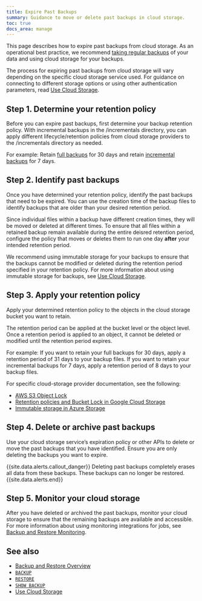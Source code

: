 ```yaml
---
title: Expire Past Backups
summary: Guidance to move or delete past backups in cloud storage. 
toc: true
docs_area: manage
---
```


This page describes how to expire past backups from cloud storage. As an operational best practice, we recommend [taking regular backups](take-full-and-incremental-backups.html) of your data and using cloud storage for your backups.

The process for expiring past backups from cloud storage will vary depending on the specific cloud storage service used. For guidance on connecting to different storage options or using other authentication parameters, read [Use Cloud Storage](use-cloud-storage.html).

## Step 1. Determine your retention policy

Before you can expire past backups, first determine your backup retention policy. With incremental backups in the /incrementals directory, you can apply different lifecycle/retention policies from cloud storage providers to the /incrementals directory as needed.

For example: Retain [full backups](take-full-and-incremental-backups.html#full-backups) for 30 days and retain [incremental backups](take-full-and-incremental-backups.html#incremental-backups) for 7 days. 

## Step 2. Identify past backups

Once you have determined your retention policy, identify the past backups that need to be expired. You can use the creation time of the backup files to identify backups that are older than your desired retention period.

Since individual files within a backup have different creation times, they will be moved or deleted at different times. To ensure that all files within a retained backup remain available during the entire deisred retention period, configure the policy that moves or deletes them to run one day **after** your intended retention period.

We recommend using immutable storage for your backups to ensure that the backups cannot be modified or deleted during the retention period specified in your retention policy. For more information about using immutable storage for backups, see [Use Cloud Storage](use-cloud-storage.html#immutable-storage).   

## Step 3. Apply your retention policy

Apply your determined retention policy to the objects in the cloud storage bucket you want to retain. 

The retention period can be applied at the bucket level or the object level. Once a retention period is applied to an object, it cannot be deleted or modified until the retention period expires. 

For example: If you want to retain your full backups for 30 days, apply a retention period of 31 days to your backup files. If you want to retain your incremental backups for 7 days, apply a retention period of 8 days to your backup files. 

For specific cloud-storage provider documentation, see the following:

- [AWS S3 Object Lock](https://docs.aws.amazon.com/AmazonS3/latest/userguide/object-lock.html)
- [Retention policies and Bucket Lock in Google Cloud Storage](https://cloud.google.com/storage/docs/bucket-lock)
- [Immutable storage in Azure Storage](https://docs.microsoft.com/azure/storage/blobs/immutable-storage-overview)

## Step 4. Delete or archive past backups

Use your cloud storage service’s expiration policy or other APIs to delete or move the past backups that you have identified. Ensure you are only deleting the backups you want to expire. 

{{site.data.alerts.callout_danger}}
Deleting past backups completely erases all data from these backups. These backups can no longer be restored. 
{{site.data.alerts.end}}

## Step 5. Monitor your cloud storage

After you have deleted or archived the past backups, monitor your cloud storage to ensure that the remaining backups are available and accessible. For more information about using monitoring integrations for jobs, see [Backup and Restore Monitoring](backup-and-restore-monitoring.html).  

## See also

- [Backup and Restore Overview](backup-and-restore-overview.html)
- [`BACKUP`](backup.html)
- [`RESTORE`](restore.html)
- [`SHOW BACKUP`](show-backup.html)
- [Use Cloud Storage](use-cloud-storage.html)
